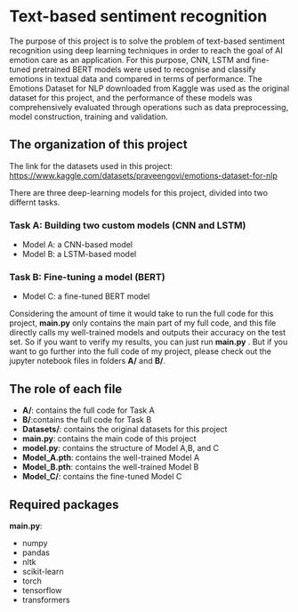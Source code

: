 # Text-based sentiment recognition
The purpose of this project is to solve the problem of text-based sentiment recognition using deep learning techniques in order to reach the goal of AI emotion care as an application. 
For this purpose, CNN, LSTM and fine-tuned pretrained BERT models were used to recognise and classify emotions in textual data and compared in terms of performance.
The Emotions Dataset for NLP downloaded from Kaggle was used as the original dataset for this project, and the performance of these models was comprehensively evaluated through operations such as data preprocessing, model construction, training and validation. 

## The organization of this project
The link for the datasets used in this project: https://www.kaggle.com/datasets/praveengovi/emotions-dataset-for-nlp

There are three deep-learning models for this project, divided into two differnt tasks.
### Task A: Building two custom models (CNN and LSTM)
  - Model A: a CNN-based model
  - Model B: a LSTM-based model
### Task B: Fine-tuning a model (BERT)
  - Model C: a fine-tuned BERT model

Considering the amount of time it would take to run the full code for this project, **main.py** only contains the main part of my full code, and this file directly calls my well-trained models and outputs their accuracy on the test set.
So if you want to verify my results, you can just run **main.py** .
But if you want to go further into the full code of my project, please check out the jupyter notebook files in folders **A/** and **B/**.

## The role of each file
- **A/**: contains the full code for Task A
- **B/**:contains the full code for Task B
- **Datasets/**: contains the original datasets for this project
- **main.py**: contains the main code of this project
- **model.py**: contains the structure of Model A,B, and C
- **Model_A.pth**: contains the well-trained Model A
- **Model_B.pth**: contains the well-trained Model B
- **Model_C/**: contains the fine-tuned Model C

## Required packages
**main.py**:
- numpy
- pandas
- nltk
- scikit-learn
- torch
- tensorflow
- transformers

